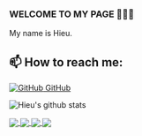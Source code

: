 ### WELCOME TO MY PAGE 👋👋👋
My name is Hieu. <br>
## 📫 How to reach me: 

 [![GitHub](https://i.stack.imgur.com/tskMh.png) GitHub](https://github.com/tranhieu1906/)

![Hieu's github stats](https://github-readme-stats-git-masterrstaa-rickstaa.vercel.app/api?username=tranhieu1906&show_icons=true&theme=tokyonight&hide=contribs,prs,issues)

<a href="https://github.com/tranhieu1906/Trello">
  <!-- Change the `github-readme-stats.anuraghazra1.vercel.app` to `github-readme-stats.vercel.app`  -->
  <img align="center" src="https://github-readme-stats.anuraghazra1.vercel.app/api/pin/?username=tranhieu1906&repo=Trello&theme=tokyonight" />
</a>
<a href="https://github.com/tranhieu1906/Instagram">
  <!-- Change the `github-readme-stats.anuraghazra1.vercel.app` to `github-readme-stats.vercel.app`  -->
  <img align="center" src="https://github-readme-stats.anuraghazra1.vercel.app/api/pin/?username=tranhieu1906&repo=Instagram&theme=radical" />
</a>    
<a href="https://github.com/tranhieu1906/e-commerce">
  <!-- Change the `github-readme-stats.anuraghazra1.vercel.app` to `github-readme-stats.vercel.app`  -->
  <img align="center" src="https://github-readme-stats.anuraghazra1.vercel.app/api/pin/?username=tranhieu1906&repo=e-commerce&theme=merko" />
</a>

<a href="https://github.com/tranhieu1906/financial_management">
  <!-- Change the `github-readme-stats.anuraghazra1.vercel.app` to `github-readme-stats.vercel.app`  -->
  <img align="center" src="https://github-readme-stats.anuraghazra1.vercel.app/api/pin/?username=tranhieu1906&repo=financial_management&theme=gruvbox" />
</a> 




